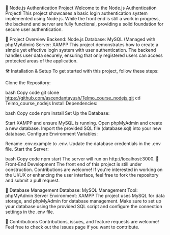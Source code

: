 🚀 Node.js Authentication Project
Welcome to the Node.js Authentication Project! This project showcases a basic login authentication system implemented using Node.js. While the front end is still a work in progress, the backend and server are fully functional, providing a solid foundation for secure user authentication.

📜 Project Overview
Backend: Node.js
Database: MySQL (Managed with phpMyAdmin)
Server: XAMPP
This project demonstrates how to create a simple yet effective login system with user authentication. The backend handles user data securely, ensuring that only registered users can access protected areas of the application.

🛠️ Installation & Setup
To get started with this project, follow these steps:

Clone the Repository:

bash
Copy code
git clone https://github.com/ascendantayush/Telmo_course_nodejs.git
cd Telmo_course_nodejs
Install Dependencies:

bash
Copy code
npm install
Set Up the Database:

Start XAMPP and ensure MySQL is running.
Open phpMyAdmin and create a new database.
Import the provided SQL file (database.sql) into your new database.
Configure Environment Variables:

Rename .env.example to .env.
Update the database credentials in the .env file.
Start the Server:

bash
Copy code
npm start
The server will run on http://localhost:3000.
🚧 Front-End Development
The front end of this project is still under construction. Contributions are welcome! If you're interested in working on the UI/UX or enhancing the user interface, feel free to fork the repository and submit a pull request.

💾 Database Management
Database: MySQL
Management Tool: phpMyAdmin
Server Environment: XAMPP
The project uses MySQL for data storage, and phpMyAdmin for database management. Make sure to set up your database using the provided SQL script and configure the connection settings in the .env file.

🤝 Contributions
Contributions, issues, and feature requests are welcome! Feel free to check out the issues page if you want to contribute.
